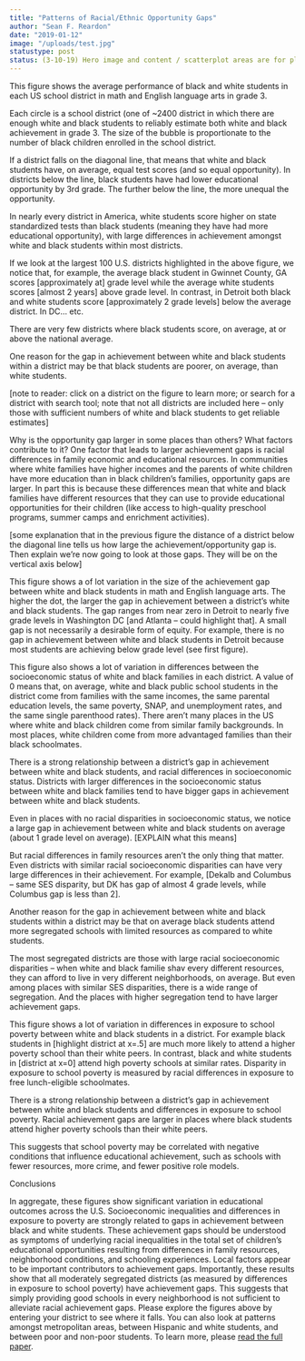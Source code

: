 ```yaml
---
title: "Patterns of Racial/Ethnic Opportunity Gaps"
author: "Sean F. Reardon"
date: "2019-01-12"
image: "/uploads/test.jpg"
statustype: post
status: (3-10-19) Hero image and content / scatterplot areas are for placement only. Add breadcrumb nav to all 3rd-level pages.
---
```

This figure shows the average performance of black and white students in each US school district in math and English language arts in grade 3. 

Each circle is a school district (one of ~2400 district in which there are enough white and black students to reliably estimate both white and black achievement in grade 3. The size of the bubble is proportionate to the number of black children enrolled in the school district.

If a district falls on the diagonal line, that means that white and black students have, on average, equal test scores (and so equal opportunity). In districts below the line, black students have had lower educational opportunity by 3rd grade. The further below the line, the more unequal the opportunity.

In nearly every district in America, white students score higher on state standardized tests than black students (meaning they have had more educational opportunity), with large differences in achievement amongst white and black students within most districts.

If we look at the largest 100 U.S. districts highlighted in the above figure, we notice that, for example, the average black student in Gwinnet County, GA scores [approximately at] grade level while the average white students scores [almost 2 years] above grade level. In contrast, in Detroit both black and white students score [approximately 2 grade levels] below the average district. In DC… etc.

There are very few districts where black students score, on average, at or above the national average. 

One reason for the gap in achievement between white and black students within a district may be that black students are poorer, on average, than white students.

[note to reader: click on a district on the figure to learn more; or search for a district with search tool; note that not all districts are included here – only those with sufficient numbers of white and black students to get reliable estimates]

Why is the opportunity gap larger in some places than others? What factors contribute to it?
One factor that leads to larger achievement gaps is racial differences in family economic and educational resources. In communities where white families have higher incomes and the parents of white children have more education than in black children’s families, opportunity gaps are larger. In part this is because these differences mean that white and black families have different resources that they can use to provide educational opportunities for their children (like access to high-quality preschool programs, summer camps and enrichment activities).

[some explanation that in the previous figure the distance of a district below the diagonal line tells us how large the achievement/opportunity gap is. Then explain we’re now going to look at those gaps. They will be on the vertical axis below]


This figure shows a of lot variation in the size of the achievement gap between white and black students in math and English language arts. The higher the dot, the larger the gap in achievement between a district’s white and black students. The gap ranges from near zero in Detroit to nearly five grade levels in Washington DC [and Atlanta – could highlight that]. A small gap is not necessarily a desirable form of equity. For example, there is no gap in achievement between white and black students in Detroit because most students are achieving below grade level (see first figure).

This figure also shows a lot of variation in differences between the socioeconomic status of white and black families in each district. A value of 0 means that, on average, white and black public school students in the district come from families with the same incomes, the same parental education levels, the same poverty, SNAP, and unemployment rates, and the same single parenthood rates). There aren’t many places in the US where white and black children come from similar family backgrounds. In most places, white children come from more advantaged families than their black schoolmates.

There is a strong relationship between a district’s gap in achievement between white and black students, and racial differences in socioeconomic status. Districts with larger differences in the socioeconomic status between white and black families tend to have bigger gaps in achievement between white and black students. 

Even in places with no racial disparities in socioeconomic status, we notice a large gap in achievement between white and black students on average (about 1 grade level on average). [EXPLAIN what this means]

But racial differences in family resources aren’t the only thing that matter. Even districts with similar racial socioeconomic disparities can have very large differences in their achievement. For example, [Dekalb and Columbus – same SES disparity, but DK has gap of almost 4 grade levels, while Columbus gap is less than 2]. 

Another reason for the gap in achievement between white and black students within a district may be that on average black students attend more segregated schools with limited resources as compared to white students.

The most segregated districts are those with large racial socioeconomic disparities – when white and black familie shav every different resources, they can afford to live in very different neighborhoods, on average.  But even among places with similar SES disparities, there is a wide range of segregation. And the places with higher segregation tend to have larger achievement gaps.

This figure shows a lot of variation in differences in exposure to school poverty between white and black students in a district. For example black students in [highlight district at x=.5] are much more likely to attend a higher poverty school than their white peers. In contrast, black and white students in [district at x=0] attend high poverty schools at similar rates. Disparity in exposure to school poverty is measured by racial differences in exposure to free lunch-eligible schoolmates.

There is a strong relationship between a district’s gap in achievement between white and black students and differences in exposure to school poverty. Racial achievement gaps are larger in places where black students attend higher poverty schools than their white peers. 

This suggests that school poverty may be correlated with negative conditions that influence educational achievement, such as schools with fewer resources, more crime, and fewer positive role models.

Conclusions

In aggregate, these figures show significant variation in educational outcomes across the U.S. Socioeconomic inequalities and differences in exposure to poverty are strongly related to gaps in achievement between black and white students. 
These achievement gaps should be understood as symptoms of underlying racial inequalities in the total set of children’s educational opportunities resulting from differences in family resources, neighborhood conditions, and schooling experiences.
Local factors appear to be important contributors to achievement gaps.
Importantly, these results show that all moderately segregated districts (as measured by differences in exposure to school poverty) have achievement gaps. This suggests that simply providing good schools in every neighborhood is not sufficient to alleviate racial achievement gaps.
Please explore the figures above by entering your district to see where it falls. You can also look at patterns amongst metropolitan areas, between Hispanic and white students, and between poor and non-poor students.
To learn more, please <a href="https://cepa.stanford.edu/sites/default/files/wp16-10-v201803.pdf" target="_blank" />read the full paper</a>.

